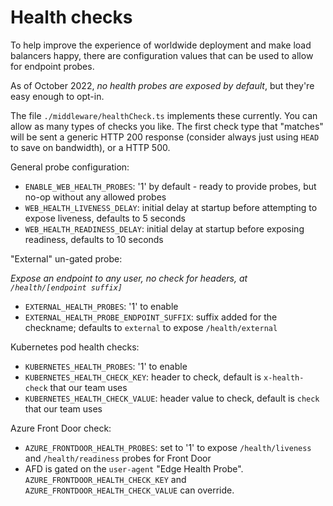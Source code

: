 # Health checks

To help improve the experience of worldwide deployment and make load balancers happy, there are
configuration values that can be used to allow for endpoint probes.

As of October 2022, _no health probes are exposed by default_, but they're easy enough to opt-in.

The file `./middleware/healthCheck.ts` implements these currently. You can allow as many types of
checks you like. The first check type that "matches" will be sent a generic HTTP 200 response (consider
always just using `HEAD` to save on bandwidth), or a HTTP 500.

General probe configuration:

- `ENABLE_WEB_HEALTH_PROBES`: '1' by default - ready to provide probes, but no-op without any allowed probes
- `WEB_HEALTH_LIVENESS_DELAY`: initial delay at startup before attempting to expose liveness, defaults to 5 seconds
- `WEB_HEALTH_READINESS_DELAY`: initial delay at startup before exposing readiness, defaults to 10 seconds

"External" un-gated probe:

_Expose an endpoint to any user, no check for headers, at `/health/[endpoint suffix]`_

- `EXTERNAL_HEALTH_PROBES`: '1' to enable
- `EXTERNAL_HEALTH_PROBE_ENDPOINT_SUFFIX`: suffix added for the checkname; defaults to `external` to expose `/health/external`

Kubernetes pod health checks:

- `KUBERNETES_HEALTH_PROBES`: '1' to enable
- `KUBERNETES_HEALTH_CHECK_KEY`: header to check, default is `x-health-check` that our team uses
- `KUBERNETES_HEALTH_CHECK_VALUE`: header value to check, default is `check` that our team uses

Azure Front Door check:

- `AZURE_FRONTDOOR_HEALTH_PROBES`: set to '1' to expose `/health/liveness` and `/health/readiness` probes for Front Door
- AFD is gated on the `user-agent` "Edge Health Probe". `AZURE_FRONTDOOR_HEALTH_CHECK_KEY` and `AZURE_FRONTDOOR_HEALTH_CHECK_VALUE` can override.
